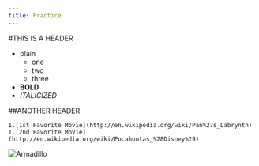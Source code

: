 ```yaml
---
title: Practice
---
```

#THIS IS A HEADER

* plain
	* one 
	* two 
	* three
* __BOLD__
* _ITALICIZED_

##ANOTHER HEADER

	1.[1st Favorite Movie](http://en.wikipedia.org/wiki/Pan%27s_Labrynth)
	1.[2nd Favorite Movie](http://en.wikipedia.org/wiki/Pocahontas_%28Disney%29)


![Armadillo](http://2.bp.blogspot.com/-GnoCD5V2Ih8/Ts5mStF8_tI/AAAAAAAAEV0/0qTQyGeC1Tw/s1600/Funny+Armadillos_1.jpg)


